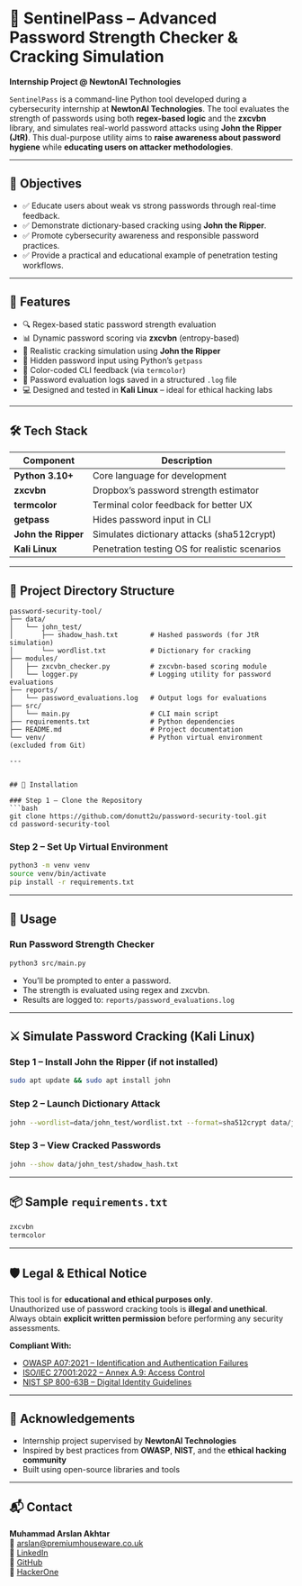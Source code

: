 # 🔐 SentinelPass – Advanced Password Strength Checker & Cracking Simulation

**Internship Project @ NewtonAI Technologies**

`SentinelPass` is a command-line Python tool developed during a cybersecurity internship at **NewtonAI Technologies**. The tool evaluates the strength of passwords using both **regex-based logic** and the **zxcvbn** library, and simulates real-world password attacks using **John the Ripper (JtR)**. This dual-purpose utility aims to **raise awareness about password hygiene** while **educating users on attacker methodologies**.

---

## 🎯 Objectives

- ✅ Educate users about weak vs strong passwords through real-time feedback.
- ✅ Demonstrate dictionary-based cracking using **John the Ripper**.
- ✅ Promote cybersecurity awareness and responsible password practices.
- ✅ Provide a practical and educational example of penetration testing workflows.

---

## 🧠 Features

- 🔍 Regex-based static password strength evaluation  
- 📊 Dynamic password scoring via **zxcvbn** (entropy-based)  
- 🧪 Realistic cracking simulation using **John the Ripper**
- 🔐 Hidden password input using Python’s `getpass`
- 🎨 Color-coded CLI feedback (via `termcolor`)  
- 📝 Password evaluation logs saved in a structured `.log` file  
- 💻 Designed and tested in **Kali Linux** – ideal for ethical hacking labs

---

## 🛠️ Tech Stack

| Component               | Description                                      |
|------------------------|--------------------------------------------------|
| **Python 3.10+**        | Core language for development                   |
| **zxcvbn**              | Dropbox’s password strength estimator           |
| **termcolor**           | Terminal color feedback for better UX          |
| **getpass**             | Hides password input in CLI                    |
| **John the Ripper**     | Simulates dictionary attacks (sha512crypt)     |
| **Kali Linux**          | Penetration testing OS for realistic scenarios |

---

## 📁 Project Directory Structure

```plaintext
password-security-tool/
├── data/
│   └── john_test/
│       ├── shadow_hash.txt        # Hashed passwords (for JtR simulation)
│       └── wordlist.txt           # Dictionary for cracking
├── modules/
│   ├── zxcvbn_checker.py          # zxcvbn-based scoring module
│   └── logger.py                  # Logging utility for password evaluations
├── reports/
│   └── password_evaluations.log   # Output logs for evaluations
├── src/
│   └── main.py                    # CLI main script
├── requirements.txt               # Python dependencies
├── README.md                      # Project documentation
└── venv/                          # Python virtual environment (excluded from Git)

---


## 🔧 Installation

### Step 1 – Clone the Repository
```bash
git clone https://github.com/donutt2u/password-security-tool.git
cd password-security-tool
```

### Step 2 – Set Up Virtual Environment
```bash
python3 -m venv venv
source venv/bin/activate
pip install -r requirements.txt
```

---

## 🚀 Usage

### Run Password Strength Checker
```bash
python3 src/main.py
```

- You’ll be prompted to enter a password.
- The strength is evaluated using regex and zxcvbn.
- Results are logged to: `reports/password_evaluations.log`

---

## ⚔️ Simulate Password Cracking (Kali Linux)

### Step 1 – Install John the Ripper (if not installed)
```bash
sudo apt update && sudo apt install john
```

### Step 2 – Launch Dictionary Attack
```bash
john --wordlist=data/john_test/wordlist.txt --format=sha512crypt data/john_test/shadow_hash.txt
```

### Step 3 – View Cracked Passwords
```bash
john --show data/john_test/shadow_hash.txt
```

---

## 📦 Sample `requirements.txt`
```txt
zxcvbn
termcolor
```

---

## 🛡️ Legal & Ethical Notice

This tool is for **educational and ethical purposes only**.  
Unauthorized use of password cracking tools is **illegal and unethical**. Always obtain **explicit written permission** before performing any security assessments.

**Compliant With:**
- [OWASP A07:2021 – Identification and Authentication Failures](https://owasp.org/Top10/A07_2021-Identification_and_Authentication_Failures/)
- [ISO/IEC 27001:2022 – Annex A.9: Access Control](https://www.iso.org/standard/27001.html)
- [NIST SP 800-63B – Digital Identity Guidelines](https://pages.nist.gov/800-63-3/sp800-63b.html)

---

## 🤝 Acknowledgements

- Internship project supervised by **NewtonAI Technologies**
- Inspired by best practices from **OWASP**, **NIST**, and the **ethical hacking community**
- Built using open-source libraries and tools

---

## 📬 Contact

**Muhammad Arslan Akhtar**  
📧 [arslan@premiumhouseware.co.uk](mailto:arslan@premiumhouseware.co.uk)  
🔗 [LinkedIn](https://www.linkedin.com/in/donutt2u)  
🐙 [GitHub](https://github.com/donutt2u)  
🔐 [HackerOne](https://hackerone.com/donutt_2u)
